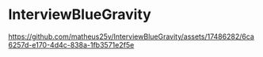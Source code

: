 # InterviewBlueGravity

https://github.com/matheus25v/InterviewBlueGravity/assets/17486282/6ca6257d-e170-4d4c-838a-1fb3571e2f5e


